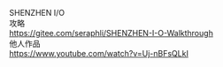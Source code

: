 SHENZHEN I/O  
攻略  
https://gitee.com/seraphli/SHENZHEN-I-O-Walkthrough  
他人作品  
https://www.youtube.com/watch?v=Uj-nBFsQLkI  

